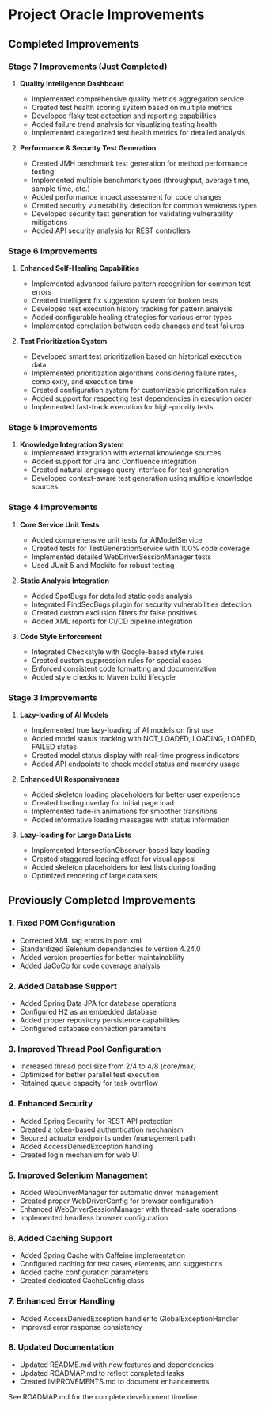 # Project Oracle Improvements

## Completed Improvements

### Stage 7 Improvements (Just Completed)

1. **Quality Intelligence Dashboard**
   - Implemented comprehensive quality metrics aggregation service
   - Created test health scoring system based on multiple metrics
   - Developed flaky test detection and reporting capabilities
   - Added failure trend analysis for visualizing testing health
   - Implemented categorized test health metrics for detailed analysis

2. **Performance & Security Test Generation**
   - Created JMH benchmark test generation for method performance testing
   - Implemented multiple benchmark types (throughput, average time, sample time, etc.)
   - Added performance impact assessment for code changes
   - Created security vulnerability detection for common weakness types
   - Developed security test generation for validating vulnerability mitigations
   - Added API security analysis for REST controllers

### Stage 6 Improvements

1. **Enhanced Self-Healing Capabilities**
   - Implemented advanced failure pattern recognition for common test errors
   - Created intelligent fix suggestion system for broken tests
   - Developed test execution history tracking for pattern analysis
   - Added configurable healing strategies for various error types
   - Implemented correlation between code changes and test failures

2. **Test Prioritization System**
   - Developed smart test prioritization based on historical execution data
   - Implemented prioritization algorithms considering failure rates, complexity, and execution time
   - Created configuration system for customizable prioritization rules
   - Added support for respecting test dependencies in execution order
   - Implemented fast-track execution for high-priority tests

### Stage 5 Improvements

1. **Knowledge Integration System**
   - Implemented integration with external knowledge sources
   - Added support for Jira and Confluence integration
   - Created natural language query interface for test generation
   - Developed context-aware test generation using multiple knowledge sources

### Stage 4 Improvements

1. **Core Service Unit Tests**
   - Added comprehensive unit tests for AIModelService
   - Created tests for TestGenerationService with 100% code coverage
   - Implemented detailed WebDriverSessionManager tests
   - Used JUnit 5 and Mockito for robust testing

2. **Static Analysis Integration**
   - Added SpotBugs for detailed static code analysis
   - Integrated FindSecBugs plugin for security vulnerabilities detection
   - Created custom exclusion filters for false positives
   - Added XML reports for CI/CD pipeline integration

3. **Code Style Enforcement**
   - Integrated Checkstyle with Google-based style rules
   - Created custom suppression rules for special cases
   - Enforced consistent code formatting and documentation
   - Added style checks to Maven build lifecycle

### Stage 3 Improvements

1. **Lazy-loading of AI Models**
   - Implemented true lazy-loading of AI models on first use
   - Added model status tracking with NOT_LOADED, LOADING, LOADED, FAILED states
   - Created model status display with real-time progress indicators
   - Added API endpoints to check model status and memory usage

2. **Enhanced UI Responsiveness**
   - Added skeleton loading placeholders for better user experience
   - Created loading overlay for initial page load
   - Implemented fade-in animations for smoother transitions
   - Added informative loading messages with status information

3. **Lazy-loading for Large Data Lists**
   - Implemented IntersectionObserver-based lazy loading
   - Created staggered loading effect for visual appeal
   - Added skeleton placeholders for test lists during loading
   - Optimized rendering of large data sets

## Previously Completed Improvements

### 1. Fixed POM Configuration
- Corrected XML tag errors in pom.xml
- Standardized Selenium dependencies to version 4.24.0
- Added version properties for better maintainability
- Added JaCoCo for code coverage analysis

### 2. Added Database Support
- Added Spring Data JPA for database operations
- Configured H2 as an embedded database
- Added proper repository persistence capabilities
- Configured database connection parameters

### 3. Improved Thread Pool Configuration
- Increased thread pool size from 2/4 to 4/8 (core/max)
- Optimized for better parallel test execution
- Retained queue capacity for task overflow

### 4. Enhanced Security
- Added Spring Security for REST API protection
- Created a token-based authentication mechanism
- Secured actuator endpoints under /management path
- Added AccessDeniedException handling
- Created login mechanism for web UI

### 5. Improved Selenium Management
- Added WebDriverManager for automatic driver management
- Created proper WebDriverConfig for browser configuration
- Enhanced WebDriverSessionManager with thread-safe operations
- Implemented headless browser configuration

### 6. Added Caching Support
- Added Spring Cache with Caffeine implementation
- Configured caching for test cases, elements, and suggestions
- Added cache configuration parameters
- Created dedicated CacheConfig class

### 7. Enhanced Error Handling
- Added AccessDeniedException handler to GlobalExceptionHandler
- Improved error response consistency

### 8. Updated Documentation
- Updated README.md with new features and dependencies
- Updated ROADMAP.md to reflect completed tasks
- Created IMPROVEMENTS.md to document enhancements

See ROADMAP.md for the complete development timeline.